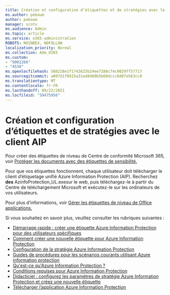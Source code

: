 ```yaml
---
title: Création et configuration d’étiquettes et de stratégies avec le client AIP
ms.author: pebaum
author: pebaum
manager: scotv
ms.audience: Admin
ms.topic: article
ms.service: o365-administration
ROBOTS: NOINDEX, NOFOLLOW
localization_priority: Normal
ms.collection: Adm_O365
ms.custom:
- "9002266"
- "4538"
ms.openlocfilehash: 588228e1f1743625b24ee7188c74c0029ff57717
ms.sourcegitcommit: a097d1f8915a31ed8460b5b68dccc8d87e563cc0
ms.translationtype: MT
ms.contentlocale: fr-FR
ms.lasthandoff: 09/22/2021
ms.locfileid: "59475956"
---
```

# <a name="creating-and-configuring-labels-and-policies-with-aip-client"></a>Création et configuration d’étiquettes et de stratégies avec le client AIP

Pour créer des étiquettes de niveau de Centre de conformité Microsoft 365, voir [Protéger les documents avec des étiquettes de sensibilité.](https://docs.microsoft.com/microsoft-365/business-video/create-sensitivity-labels)

Pour que vos étiquettes fonctionnent, chaque utilisateur doit télécharger le client d’étiquetage unifié Azure Information Protection (AIP). Recherchez **des** AzinfoProtection_UL.exesur le web, puis téléchargez-le à partir du Centre de téléchargement Microsoft et exécutez-le sur les ordinateurs de vos utilisateurs.

Pour plus d’informations, voir [Gérer les étiquettes de niveau de Office applications.](https://docs.microsoft.com/microsoft-365/compliance/sensitivity-labels-office-apps)

Si vous souhaitez en savoir plus, veuillez consulter les rubriques suivantes : 

- [Démarrage rapide : créer une étiquette Azure Information Protection pour des utilisateurs spécifiques](https://docs.microsoft.com/azure/information-protection/quickstart-label-specificusers)
- [Comment créer une nouvelle étiquette pour Azure Information Protection](https://docs.microsoft.com/azure/information-protection/configure-policy-new-label)
- [Configuration de la stratégie Azure Information Protection](https://docs.microsoft.com/azure/information-protection/configure-policy)
- [Guides de procédures pour les scénarios courants utilisant Azure information protection](https://docs.microsoft.com/azure/information-protection/how-to-guides)
- [Qu'est-ce qu'Azure Information Protection ?](https://docs.microsoft.com/azure/information-protection/what-is-information-protection)
- [Conditions requises pour Azure Information Protection](https://docs.microsoft.com/azure/information-protection/requirements)
- [Didacticiel : configurez les paramètres de stratégie Azure Information Protection et créez une nouvelle étiquette](https://docs.microsoft.com/azure/information-protection/infoprotect-quick-start-tutorial)
- [Télécharger l’application Azure Information Protection](https://www.microsoft.com/download/details.aspx?id=53018)
